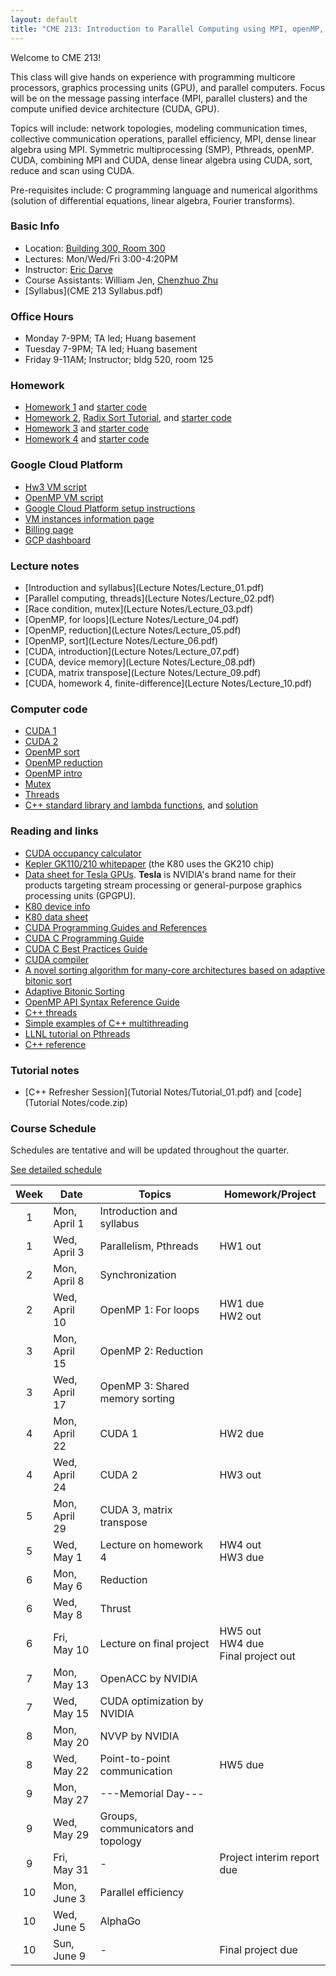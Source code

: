 ```yaml
---
layout: default
title: "CME 213: Introduction to Parallel Computing using MPI, openMP, and CUDA"
---
```


Welcome to CME 213!

This class will give hands on experience with programming multicore processors, graphics processing units (GPU), and parallel computers. Focus will be on the message passing interface (MPI, parallel clusters) and the compute unified device architecture (CUDA, GPU).  

Topics will include: network topologies, modeling communication times, collective communication operations, parallel efficiency, MPI, dense linear algebra using MPI. Symmetric multiprocessing (SMP), Pthreads, openMP. CUDA, combining MPI and CUDA, dense linear algebra using CUDA, sort, reduce and scan using CUDA.

Pre-requisites include: C programming language and numerical algorithms (solution of differential equations, linear algebra, Fourier transforms).

### Basic Info

* Location: [Building 300, Room 300](http://campus-map.stanford.edu/?id=300-300)  
* Lectures: Mon/Wed/Fri 3:00-4:20PM
* Instructor: [Eric Darve](https://me.stanford.edu/people/eric-darve)  
* Course Assistants: William Jen, [Chenzhuo Zhu](http://stanford.edu/~czhu95/)
* [Syllabus](CME 213 Syllabus.pdf)

### Office Hours

* Monday 7-9PM; TA led; Huang basement
* Tuesday 7-9PM; TA led; Huang basement
* Friday 9-11AM; Instructor; bldg 520, room 125

### Homework

* [Homework 1](Homework/hw1.pdf) and [starter code](Homework/code_hw1.zip)
* [Homework 2](Homework/hw2.pdf), [Radix Sort Tutorial](Homework/RadixSortTutorial.pdf), and [starter code](Homework/code_hw2.zip)
* [Homework 3](Homework/hw3.pdf) and [starter code](Homework/code_hw3.zip)
* [Homework 4](Homework/hw4.pdf) and [starter code](Homework/code_hw4.zip)

### Google Cloud Platform 
* [Hw3 VM script](Code/create_vm_hw3.sh)
* [OpenMP VM script](Code/create_vm_openmp.sh)
* [Google Cloud Platform setup instructions](./gcp.html)
* [VM instances information page](https://console.cloud.google.com/compute)
* [Billing page](https://console.cloud.google.com/billing)
* [GCP dashboard](https://console.cloud.google.com/home)

### Lecture notes

* [Introduction and syllabus](Lecture Notes/Lecture_01.pdf)
* [Parallel computing, threads](Lecture Notes/Lecture_02.pdf)
* [Race condition, mutex](Lecture Notes/Lecture_03.pdf)
* [OpenMP, for loops](Lecture Notes/Lecture_04.pdf)
* [OpenMP, reduction](Lecture Notes/Lecture_05.pdf)
* [OpenMP, sort](Lecture Notes/Lecture_06.pdf)
* [CUDA, introduction](Lecture Notes/Lecture_07.pdf)
* [CUDA, device memory](Lecture Notes/Lecture_08.pdf)
* [CUDA, matrix transpose](Lecture Notes/Lecture_09.pdf)
* [CUDA, homework 4, finite-difference](Lecture Notes/Lecture_10.pdf)

### Computer code

* [CUDA 1](Code/cuda1.zip)
* [CUDA 2](Code/cuda2.zip)
* [OpenMP sort](Code/sort.zip)
* [OpenMP reduction](Code/omp2.zip)
* [OpenMP intro](Code/omp1.zip)
* [Mutex](Code/mutex.zip)
* [Threads](Code/pthread.zip)
* [C++ standard library and lambda functions](Code/ex1_transform.cpp), and [solution](Code/ex1_transform_solution.cpp) 

### Reading and links

* [CUDA occupancy calculator](Reading/CUDA_Occupancy_Calculator.xls)
* [Kepler GK110/210 whitepaper](Reading/NVIDIA_Kepler_GK110_GK210_Architecture_Whitepaper.pdf) (the K80 uses the GK210 chip)
* [Data sheet for Tesla GPUs](https://en.wikipedia.org/wiki/Nvidia_Tesla). **Tesla** is NVIDIA's brand name for their products targeting stream processing or general-purpose graphics processing units (GPGPU).
* [K80 device info](k80.md)
* [K80 data sheet](https://www.nvidia.com/content/dam/en-zz/Solutions/Data-Center/tesla-product-literature/TeslaK80-datasheet.pdf)
* [CUDA Programming Guides and References](http://docs.nvidia.com/cuda/index.html)
* [CUDA C Programming Guide](http://docs.nvidia.com/cuda/pdf/CUDA_C_Programming_Guide.pdf)
* [CUDA C Best Practices Guide](http://docs.nvidia.com/cuda/pdf/CUDA_C_Best_Practices_Guide.pdf)
* [CUDA compiler](https://docs.nvidia.com/cuda/pdf/CUDA_Compiler_Driver_NVCC.pdf)
* [A novel sorting algorithm for many-core architectures based on adaptive bitonic sort](https://ieeexplore.ieee.org/abstract/document/6267838)
* [Adaptive Bitonic Sorting](https://pdfs.semanticscholar.org/bcdf/c4e40c79547c9daf89dada4e1c23056871cb.pdf)
* [OpenMP API Syntax Reference Guide](https://www.openmp.org/wp-content/uploads/OpenMPRef-5.0-111802-web.pdf)
* [C++ threads](http://www.cplusplus.com/reference/thread/thread/)
* [Simple examples of C++ multithreading](https://www.geeksforgeeks.org/multithreading-in-cpp/)
* [LLNL tutorial on Pthreads](https://computing.llnl.gov/tutorials/pthreads/)
* [C++ reference](https://en.cppreference.com/w/cpp)

### Tutorial notes

* [C++ Refresher Session](Tutorial Notes/Tutorial_01.pdf) and [code](Tutorial Notes/code.zip)

### Course Schedule

Schedules are tentative and will be updated throughout the quarter.

[See detailed schedule](./schedule.html)

| Week          | Date                 | Topics                             | Homework/Project                            |
| :-----------: | -------------------- | ---------------------------------- | --------------------------                  |
| 1             | Mon, April 1         | Introduction and syllabus          |                                             |
| 1             | Wed, April 3         | Parallelism, Pthreads              | HW1 out                                     |
| 2             | Mon, April 8         | Synchronization                    |                                             |
| 2             | Wed, April 10        | OpenMP 1: For loops                | HW1 due <br> HW2 out                        |
| 3             | Mon, April 15        | OpenMP 2: Reduction                |                                             |
| 3             | Wed, April 17        | OpenMP 3: Shared memory sorting    |                                             |
| 4             | Mon, April 22        | CUDA 1                             | HW2 due                                     |
| 4             | Wed, April 24        | CUDA 2                             | HW3 out                                     |
| 5             | Mon, April 29        | CUDA 3, matrix transpose           |                                             |
| 5             | Wed, May 1           | Lecture on homework 4              | HW4 out <br> HW3 due                        |
| 6             | Mon, May 6           | Reduction                          |                                             |
| 6             | Wed, May 8           | Thrust                             |                                             |
| 6             | Fri, May 10          | Lecture on final project           | HW5 out <br> HW4 due <br> Final project out |
| 7             | Mon, May 13          | OpenACC by NVIDIA                  |                                             |
| 7             | Wed, May 15          | CUDA optimization by NVIDIA        |                                             |
| 8             | Mon, May 20          | NVVP by NVIDIA                     |                                             |
| 8             | Wed, May 22          | Point-to-point communication       | HW5 due                                     |
| 9             | Mon, May 27          | ---Memorial Day---                 |                                             |
| 9             | Wed, May 29          | Groups, communicators and topology |                                             |
| 9             | Fri, May 31          | -                                  | Project interim report due                  |
| 10            | Mon, June 3          | Parallel efficiency                |                                             |
| 10            | Wed, June 5          | AlphaGo                            |                                             |
| 10            | Sun, June 9          | -                                  | Final project due                           |
